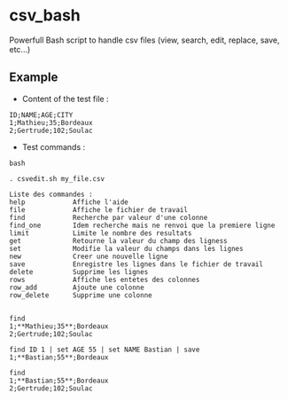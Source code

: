 # csv_bash
Powerfull Bash script to handle csv files (view, search, edit, replace, save, etc...)

## Example
- Content of the test file :
```
ID;NAME;AGE;CITY
1;Mathieu;35;Bordeaux
2;Gertrude;102;Soulac
```

- Test commands :
```
bash

. csvedit.sh my_file.csv

Liste des commandes :
help            Affiche l'aide
file            Affiche le fichier de travail
find            Recherche par valeur d'une colonne
find_one        Idem recherche mais ne renvoi que la premiere ligne
limit           Limite le nombre des resultats
get             Retourne la valeur du champ des ligness
set             Modifie la valeur du champs dans les lignes
new             Creer une nouvelle ligne
save            Enregistre les lignes dans le fichier de travail
delete          Supprime les lignes
rows            Affiche les entetes des colonnes
row_add         Ajoute une colonne
row_delete      Supprime une colonne


find
1;**Mathieu;35**;Bordeaux
2;Gertrude;102;Soulac

find ID 1 | set AGE 55 | set NAME Bastian | save
1;**Bastian;55**;Bordeaux

find
1;**Bastian;55**;Bordeaux
2;Gertrude;102;Soulac
```
